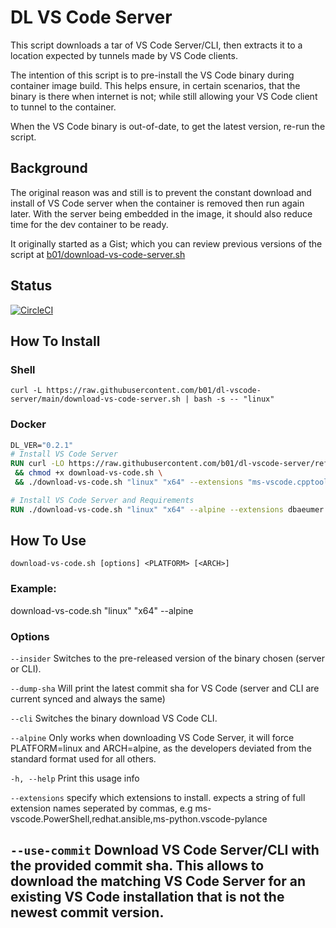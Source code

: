 # DL VS Code Server

This script downloads a tar of VS Code Server/CLI, then extracts it to a
location expected by tunnels made by VS Code clients.

The intention of this script is to pre-install the VS Code binary during
container image build. This helps ensure, in certain scenarios, that the binary
is there when internet is not; while still allowing your VS Code client to
tunnel to the container.

When the VS Code binary is out-of-date, to get the latest version, re-run the
script.

## Background

The original reason was and still is to prevent the constant download and
install of VS Code server when the container is removed then run again later.
With the server being embedded in the image, it should also reduce time for the
dev container to be ready.

It originally started as a Gist; which you can review previous versions of the
script at [b01/download-vs-code-server.sh]

## Status

[![CircleCI](https://dl.circleci.com/status-badge/img/gh/b01/dl-vscode-server/tree/main.svg?style=svg)](https://dl.circleci.com/status-badge/redirect/gh/b01/dl-vscode-server/tree/main)

## How To Install

### Shell
```shell
curl -L https://raw.githubusercontent.com/b01/dl-vscode-server/main/download-vs-code-server.sh | bash -s -- "linux"
```

### Docker

```dockerfile
DL_VER="0.2.1"
# Install VS Code Server
RUN curl -LO https://raw.githubusercontent.com/b01/dl-vscode-server/refs/tags/${DL_VER}/download-vs-code.sh \
 && chmod +x download-vs-code.sh \
 && ./download-vs-code.sh "linux" "x64" --extensions "ms-vscode.cpptools"

# Install VS Code Server and Requirements
RUN ./download-vs-code.sh "linux" "x64" --alpine --extensions dbaeumer.vscode-eslint
```

## How To Use

`download-vs-code.sh [options] <PLATFORM> [<ARCH>]`

### Example:

download-vs-code.sh \"linux\" \"x64\" --alpine

### Options

`--insider`
Switches to the pre-released version of the binary chosen (server or
CLI).

`--dump-sha`
Will print the latest commit sha for VS Code (server and CLI are current
synced and always the same)

`--cli`
Switches the binary download VS Code CLI.

`--alpine`
Only works when downloading VS Code Server, it will force PLATFORM=linux and
ARCH=alpine, as the developers deviated from the standard format used for all
others.

`-h, --help`
Print this usage info

`--extensions`
    specify which extensions to install. expects a string of full extension names seperated by commas,
    e.g ms-vscode.PowerShell,redhat.ansible,ms-python.vscode-pylance

`--use-commit`
    Download VS Code Server/CLI with the provided commit sha. This allows to download the matching VS Code Server for an existing VS Code installation that is not the newest commit version.
---

[b01/download-vs-code-server.sh]: https://gist.github.com/b01/0a16b6645ab7921b0910603dfb85e4fb
